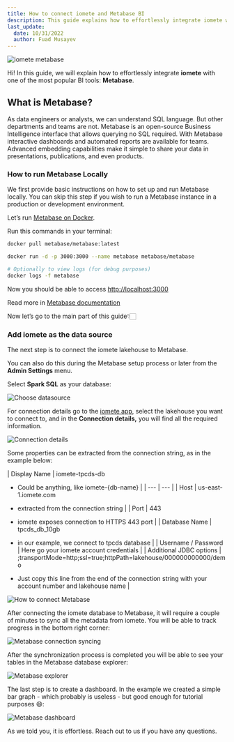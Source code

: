 ```yaml
---
title: How to connect iomete and Metabase BI
description: This guide explains how to effortlessly integrate iomete with one of the most popular BI tools Metabase
last_update:
  date: 10/31/2022
  author: Fuad Musayev
---
```

![iomete metabase](/img/guides/metabase-bi/iomete-metabase.png)

Hi! In this guide, we will explain how to effortlessly integrate **iomete** with one of the most popular BI tools: **Metabase**.

## What is Metabase?

As data engineers or analysts, we can understand SQL language. But other departments and teams are not. Metabase is an open-source Business Intelligence interface that allows querying no SQL required. With Metabase interactive dashboards and automated reports are available for teams. Advanced embedding capabilities make it simple to share your data in presentations, publications, and even products.

### How to run Metabase Locally

We first provide basic instructions on how to set up and run Metabase locally. You can skip this step if you wish to run a Metabase instance in a production or development environment.

Let’s run [Metabase on Docker](https://www.metabase.com/docs/latest/installation-and-operation/running-metabase-on-docker).

Run this commands in your terminal:

```bash
docker pull metabase/metabase:latest

docker run -d -p 3000:3000 --name metabase metabase/metabase

# Optionally to view logs (for debug purposes)
docker logs -f metabase
```

Now you should be able to access [http://localhost:3000](http://localhost:3000) 

Read more in [Metabase documentation](https://www.metabase.com/docs/latest/installation-and-operation/installing-metabase)

Now let’s go to the main part of this guide👇🏻

### Add iomete as the data source

The next step is to connect the iomete lakehouse to Metabase.

You can also do this during the Metabase setup process or later from the **Admin Settings** menu.

Select **Spark SQL** as your database:

![Choose datasource](/img/guides/metabase-bi/choose-datasource.png)

For connection details go to the [iomete app](https://app.iomete.com), select the lakehouse you want to connect to, and in the **Connection details,** you will find all the required information.

![Connection details](/img/guides/metabase-bi/connection-details.png)

Some properties can be extracted from the connection string, as in the example below:

| Display Name | iomete-tpcds-db
- Could be anything, like iomete-{db-name} |
| --- | --- |
| Host | us-east-1.iomete.com
- extracted from the connection string |
| Port | 443
- iomete exposes connection to HTTPS 443 port |
| Database Name | tpcds_db_10gb
- in our example, we connect to tpcds database |
| Username / Password | Here go your iomete account credentials |
| Additional JDBC options | ;transportMode=http;ssl=true;httpPath=lakehouse/000000000000/demo

- Just copy this line from the end of the connection string with your account number and lakehouse name |

![How to connect Metabase](/img/guides/metabase-bi/how-to-connect-metabase.png)

After connecting the iomete database to Metabase, it will require a couple of minutes to sync all the metadata from iomete. You will be able to track progress in the bottom right corner:

![Metabase connection syncing](/img/guides/metabase-bi/metabase-connection-syncing.png)

After the synchronization process is completed you will be able to see your tables in the Metabase database explorer:

![Metabase explorer](/img/guides/metabase-bi/metabase-explorer.png)

The last step is to create a dashboard. In the example we created a simple bar graph - which probably is useless - but good enough for tutorial purposes 😄:

![Metabase dashboard](/img/guides/metabase-bi/metabase-dashboard.png)

As we told you, it is effortless. Reach out to us if you have any questions.